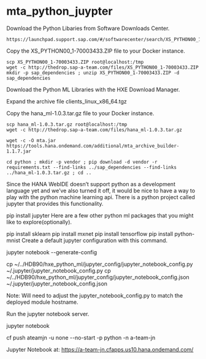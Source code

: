 # mta_python_juypter

Download the Python Libaries from Software Downloads Center.


```
https://launchpad.support.sap.com/#/softwarecenter/search/XS_PYTHON00_1
```

Copy the XS_PYTHON00_1-70003433.ZIP file to your Docker instance.

```
scp XS_PYTHON00_1-70003433.ZIP root@localhost:/tmp
wget -c http://thedrop.sap-a-team.com/files/XS_PYTHON00_1-70003433.ZIP
mkdir -p sap_dependencies ; unzip XS_PYTHON00_1-70003433.ZIP -d sap_dependencies
```

Download the Python ML Libraries with the HXE Download Manager.

Expand the archive file clients_linux_x86_64.tgz

Copy the hana_ml-1.0.3.tar.gz file to your Docker instance.

```
scp hana_ml-1.0.3.tar.gz root@localhost:/tmp
wget -c http://thedrop.sap-a-team.com/files/hana_ml-1.0.3.tar.gz
```

```
wget -c -O mta.jar https://tools.hana.ondemand.com/additional/mta_archive_builder-1.1.7.jar
```

```
cd python ; mkdir -p vendor ; pip download -d vendor -r requirements.txt --find-links ../sap_dependencies --find-links ../hana_ml-1.0.3.tar.gz ; cd ..
```

Since the HANA WebIDE doesn’t support python as a development language yet and we’ve also turned it off, it would be nice to have a way to play with the python machine learning api.  There is a python project called jupyter that provides this functionality.

pip install jupyter
Here are a few other python ml packages that you might like to explore(optionally).

pip install sklearn
pip install mxnet
pip install tensorflow
pip install python-mnist
Create a default jupyter configuration with this command.

jupyter notebook --generate-config

cp ~/../HDB90/hxe_python_ml/jupyter_config/jupyter_notebook_config.py ~/.jupyter/jupyter_notebook_config.py
cp ~/../HDB90/hxe_python_ml/jupyter_config/jupyter_notebook_config.json ~/.jupyter/jupyter_notebook_config.json

Note: Will need to adjust the jupyter_notebook_config.py to match the deployed module hostname.

Run the jupyter notebook server.

jupyter notebook

cf push ateamjn -u none --no-start -p python -n a-team-jn


Jupyter Notebook at: https://a-team-jn.cfapps.us10.hana.ondemand.com/
